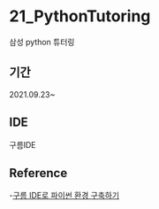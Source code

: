 # 21_PythonTutoring
삼성 python 튜터링

## 기간
2021.09.23~ 

## IDE
구름IDE

## Reference
-[구름 IDE로 파이썬 환경 구축하기](https://itlearning.tistory.com/entry/2-%EA%B5%AC%EB%A6%84IDE%EB%A1%9C-%ED%8C%8C%EC%9D%B4%EC%8D%AC-%ED%99%98%EA%B2%BD-%EA%B5%AC%EC%B6%95%ED%95%98%EA%B8%B0-Github-%EC%97%B0%EB%8F%99%ED%95%98%EA%B8%B0 "구름IDE사용하기")
